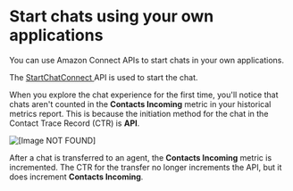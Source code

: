 # Start chats using your own applications<a name="integrate-with-startchatconnect-api"></a>

You can use Amazon Connect APIs to start chats in your own applications\.

The [StartChatConnect ](https://docs.aws.amazon.com/connect/latest/APIReference/API_StartChatContact.html) API is used to start the chat\.

When you explore the chat experience for the first time, you'll notice that chats aren't counted in the **Contacts Incoming** metric in your historical metrics report\. This is because the initiation method for the chat in the Contact Trace Record \(CTR\) is **API**\.

![\[Image NOT FOUND\]](http://docs.aws.amazon.com/connect/latest/adminguide/images/ctr-api.png)

After a chat is transferred to an agent, the **Contacts Incoming** metric is incremented\. The CTR for the transfer no longer increments the API, but it does increment **Contacts Incoming**\. 